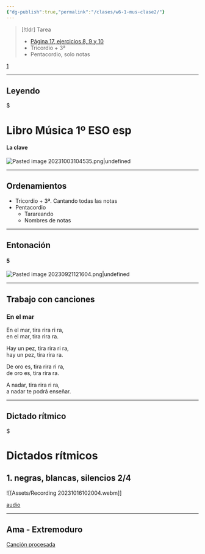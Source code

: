 ```yaml
---
{"dg-publish":true,"permalink":"/clases/w6-1-mus-clase2/"}
---
```



> [!tldr] Tarea
> - [Página 17, ejercicios 8, 9 y 10](https://www.blinklearning.com/v/1695898303/themes/tmpux/launch.php#activity/4239478/65132310/421303490)
> - Tricordio + 3ª
> - Pentacordio, solo notas

[1](https://studio.moises.ai/player2/be55d2b5-bc8b-43d8-8c7b-ff1c8ffeb256/?context=spliter)

---
## Leyendo


<div class="transclusion internal-embed is-loaded"><div class="markdown-embed">

$<div class="markdown-embed-title">

# Libro Música 1º ESO esp

</div>


#### La clave
![Pasted image 20231003104535.png|undefined](/img/user/Assets/Pasted%20image%2020231003104535.png)


</div></div>


---
## Ordenamientos

- Tricordio + 3ª. Cantando todas las notas
- Pentacordio
	- Tarareando
	- Nombres de notas


---
## Entonación


<div class="transclusion internal-embed is-loaded"><div class="markdown-embed">



#### 5
![Pasted image 20230921121604.png|undefined](/img/user/Assets/Pasted%20image%2020230921121604.png)


</div></div>


---
## Trabajo con canciones


<div class="transclusion internal-embed is-loaded"><div class="markdown-embed">



### En el mar

En el mar, tira rira ri ra, \
en el mar, tira rira ra.

Hay un pez, tira rira ri ra, \
hay un pez, tira rira ra.

De oro es, tira rira ri ra, \
de oro es, tira rira ra.

A nadar, tira rira ri ra, \
a nadar te podrá enseñar.


</div></div>


---

## Dictado rítmico



<div class="transclusion internal-embed is-loaded"><div class="markdown-embed">

$<div class="markdown-embed-title">

# Dictados rítmicos

</div>


## 1. negras, blancas, silencios 2/4

![[Assets/Recording 20231016102004.webm]]



</div></div>


[audio](https://drive.google.com/file/d/1JJLUX0M9ZSCpV2LZbA3ng4CopnGkoXgc/view?usp=sharing)

---
## Ama - Extremoduro

[Canción procesada](https://studio.moises.ai/player2/be55d2b5-bc8b-43d8-8c7b-ff1c8ffeb256/?context=spliter)
